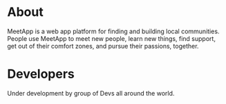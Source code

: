 # About
MeetApp is a web app platform for finding and building local communities.
People use MeetApp to meet new people, learn new things, find support, get out of their comfort zones, and pursue their passions, together.

# Developers
Under development by group of Devs all around the world.
